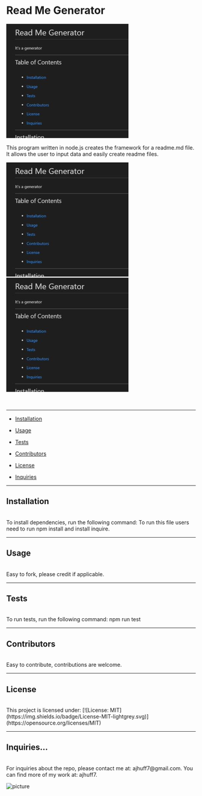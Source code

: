 
# Read Me Generator
![rmg1](https://github.com/ajhuff7/read-me-generator/blob/main/assets/RMG1.JPG)

This program written in node.js creates the framework for a readme.md file. It allows the user to input data and easily create readme files. 

![rmg2](https://github.com/ajhuff7/read-me-generator/blob/main/assets/RMG1.JPG)
![rmg3](https://github.com/ajhuff7/read-me-generator/blob/main/assets/RMG1.JPG)

<br>

------

* [Installation](#installation)

* [Usage](#usage)

* [Tests](#tests)

* [Contributors](#contributing)

* [License](#license)

* [Inquiries](#inquiries)

------
## Installation
<br>
To install dependencies, run the following command: 
To run this file users need to run npm install and install inquire.

------
## Usage
<br>
Easy to fork, please credit if applicable.

------
## Tests
<br>
To run tests, run the following command:
npm run test

------
## Contributors
<br>
Easy to contribute, contributions are welcome.

------
## License
<br>
This project is licensed under:
[![License: MIT](https://img.shields.io/badge/License-MIT-lightgrey.svg)](https://opensource.org/licenses/MIT)

-------
## Inquiries...
<br>
For inquiries about the repo, please contact me at: ajhuff7@gmail.com. You can find more of my work at: ajhuff7.

![picture](https://github.com/ajhuff7.png?size=80)
